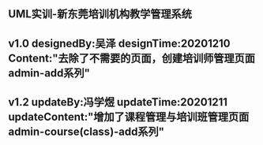 UML实训-新东莞培训机构教学管理系统
---
v1.0
designedBy:吴泽
designTime:20201210
Content:"去除了不需要的页面，创建培训师管理页面admin-add系列"
---
v1.2
updateBy:冯学煜
updateTime:20201211
updateContent:"增加了课程管理与培训班管理页面admin-course(class)-add系列"
---
